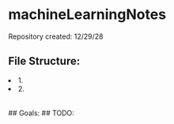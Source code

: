 # machineLearningNotes
Repository created: 12/29/28
## File Structure:
<table>
<li> 1. </li>
<li> 2. </li>
</table>
## Goals:
## TODO:
